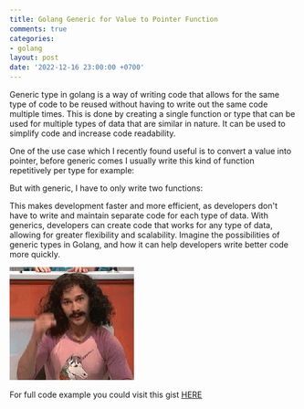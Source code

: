 ```yaml
---
title: Golang Generic for Value to Pointer Function
comments: true
categories:
- golang
layout: post
date: '2022-12-16 23:00:00 +0700'
---
```


Generic type in golang is a way of writing code that allows for the same type of code to be reused without having to write out the same code multiple times. This is done by creating a single function or type that can be used for multiple types of data that are similar in nature. It can be used to simplify code and increase code readability.

One of the use case which I recently found useful is to convert a value into pointer, before generic comes I usually write this kind of function repetitively per type for example:

<code data-gist-id="9aa38a3017c597ea5c293b5b27a7444c" data-gist-line="38-82"></code>

But with generic, I have to only write two functions:

<code data-gist-id="9aa38a3017c597ea5c293b5b27a7444c" data-gist-line="84-93"></code>

This makes development faster and more efficient, as developers don't have to write and maintain separate code for each type of data. With generics, developers can create code that works for any type of data, allowing for greater flexibility and scalability. Imagine the possibilities of generic types in Golang, and how it can help developers write better code more quickly.

![magic meme gif](/assets/magic-meme.gif)

For full code example you could visit this gist [HERE](https://gist.github.com/insomnius/9aa38a3017c597ea5c293b5b27a7444c)


<script
  type="text/javascript"
  src="/assets/gist-embed.min.js"
></script>